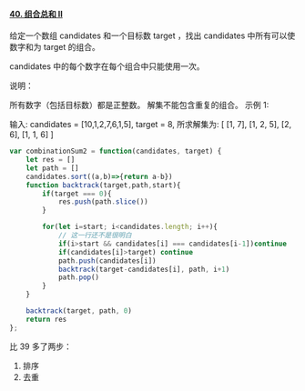 #### [40. 组合总和 II](https://leetcode-cn.com/problems/combination-sum-ii/)

给定一个数组 candidates 和一个目标数 target ，找出 candidates 中所有可以使数字和为 target 的组合。

candidates 中的每个数字在每个组合中只能使用一次。

说明：

所有数字（包括目标数）都是正整数。
解集不能包含重复的组合。 
示例 1:

输入: candidates = [10,1,2,7,6,1,5], target = 8,
所求解集为:
[
  [1, 7],
  [1, 2, 5],
  [2, 6],
  [1, 1, 6]
]



```javascript
var combinationSum2 = function(candidates, target) {
    let res = []
    let path = []
    candidates.sort((a,b)=>{return a-b})
    function backtrack(target,path,start){
        if(target === 0){
            res.push(path.slice())
        }

        for(let i=start; i<candidates.length; i++){
            // 这一行还不是很明白
            if(i>start && candidates[i] === candidates[i-1])continue
            if(candidates[i]>target) continue
            path.push(candidates[i])
            backtrack(target-candidates[i], path, i+1)
            path.pop()
        }
    }

    backtrack(target, path, 0)
    return res
};
```



比 39 多了两步：

1. 排序
2. 去重